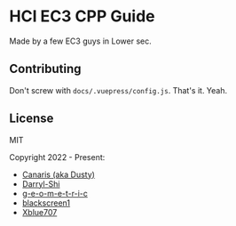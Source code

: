 # HCI EC3 CPP Guide

Made by a few EC3 guys in Lower sec.

## Contributing

Don't screw with `docs/.vuepress/config.js`. That's it. Yeah.

## License

MIT

Copyright 2022 - Present:

- [Canaris (aka Dusty)](https://github.com/DET171)
- [Darryl-Shi](https://github.com/Darryl-Shi)
- [g-e-o-m-e-t-r-i-c](https://github.com/g-e-o-m-e-t-r-i-c)
- [blackscreen1](https://github.com/blackscreen1-dl)
- [Xblue707](https://github.com/Xblue707)

